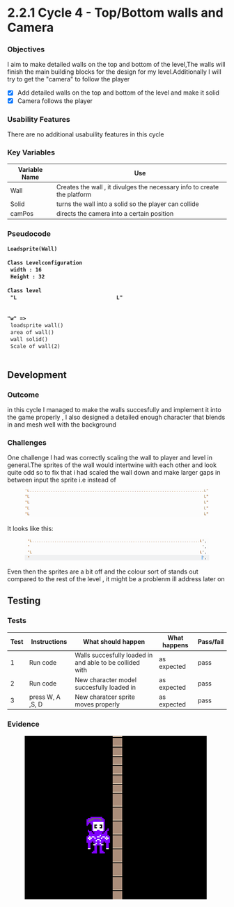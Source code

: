 # 2.2.1 Cycle 4 - Top/Bottom walls and Camera

### Objectives

I aim to make detailed walls on the top and bottom of the level,The walls will finish the main building blocks for the design for my level.Additionally I will try to get the "camera" to follow the player &#x20;

* [x] Add detailed walls on the top and bottom of the level and make it solid&#x20;
* [x] Camera follows the player&#x20;

### Usability Features

There are no additional usabuility features in this cycle&#x20;

### Key Variables

| Variable Name | Use                                                                      |
| ------------- | ------------------------------------------------------------------------ |
| Wall          | Creates the wall , it divulges the necessary info to create the platform |
| Solid         | turns the wall into a solid so the player can collide                    |
| camPos        | directs the camera into a certain position                               |



### Pseudocode

<pre><code><strong>Loadsprite(Wall)
</strong><strong>
</strong><strong>Class Levelconfiguration
</strong><strong> width : 16
</strong><strong> Height : 32
</strong><strong> 
</strong><strong>Class level
</strong><strong> "L                                L"
</strong><strong>
</strong><strong>
</strong><strong>"w" => 
</strong> loadsprite wall()
 area of wall()
 wall solid()
 Scale of wall(2)  
 
</code></pre>

## Development

### Outcome

&#x20;in this cycle I managed to make the walls succesfully and implement it into the game properly , I also designed a detailed enough character that blends in and mesh well with the background&#x20;



### Challenges

One challenge I had was correctly scaling the wall to player and level in general.The sprites of the wall would intertwine with each other and look quite odd so to fix that i had scaled the wall down and make larger gaps in between input the sprite i.e instead of&#x20;

<figure><img src="../.gitbook/assets/image (5).png" alt=""><figcaption></figcaption></figure>

It looks like this:

<figure><img src="../.gitbook/assets/image.png" alt=""><figcaption></figcaption></figure>



Even then the sprites are a bit off and the colour sort of stands out compared to the rest of the level , it might be a problenm ill address later on&#x20;



## Testing

### Tests

| Test | Instructions     | What should happen                                        | What happens  | Pass/fail |
| ---- | ---------------- | --------------------------------------------------------- | ------------- | --------- |
| 1    | Run code         | Walls succesfully loaded in and able to be collided with  | as expected   | pass      |
| 2    | Run code         | New character model succesfully loaded in                 | as expected   | pass      |
| 3    | press W, A ,S, D | New charatcer sprite moves properly                       | as expected   | pass      |

### Evidence

<figure><img src="../.gitbook/assets/image (3).png" alt=""><figcaption></figcaption></figure>
